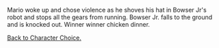 Mario woke up and chose violence as he shoves his hat in Bowser Jr's robot and stops all the gears from running. Bowser Jr. falls to the ground and is knocked out. Winner winner chicken dinner. 

[Back to Character Choice.](../../characterchoice.md)